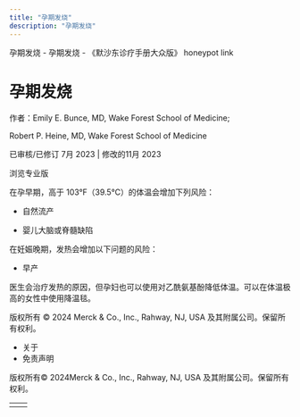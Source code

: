 ```yaml
---
title: "孕期发烧"
description: "孕期发烧"
---
```


﻿孕期发烧 \- 孕期发烧 \- 《默沙东诊疗手册大众版》 honeypot link

# 孕期发烧

作者：Emily E. Bunce, MD, Wake Forest School of Medicine;

Robert P. Heine, MD, Wake Forest School of Medicine

已审核/已修订 7月 2023 \| 修改的11月 2023

浏览专业版

在孕早期，高于 103°F（39.5°C）的体温会增加下列风险：

- 自然流产

- 婴儿大脑或脊髓缺陷


在妊娠晚期，发热会增加以下问题的风险：

- 早产


医生会治疗发热的原因，但孕妇也可以使用对乙酰氨基酚降低体温。可以在体温极高的女性中使用降温毯。



版权所有 © 2024
Merck & Co., Inc., Rahway, NJ, USA 及其附属公司。保留所有权利。

- 关于
- 免责声明

版权所有© 2024Merck & Co., Inc., Rahway, NJ, USA 及其附属公司。保留所有权利。

|     |     |
| --- | --- |
|  |  |
